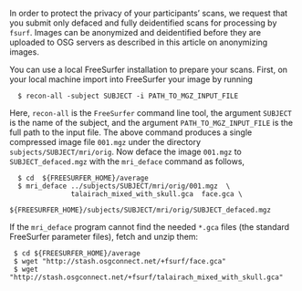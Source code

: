 [title]: - "Anonymizing Images"
 
In order to protect the privacy of your participants’ scans, we request that you
submit only defaced and fully deidentified scans for processing by `fsurf`. Images
can be anonymized and deidentified before they are uploaded to OSG servers as
described in this article on anonymizing images.

You can use a local FreeSurfer installation to prepare your scans. First, on
your local machine import into FreeSurfer your image by running

      $ recon-all -subject SUBJECT -i PATH_TO_MGZ_INPUT_FILE

Here, `recon-all` is the `FreeSurfer` command line tool, the argument `SUBJECT`
is the name of the subject, and the argument `PATH_TO_MGZ_INPUT_FILE` is the
full path to the input file. The above command produces a single compressed
image file `001.mgz` under the directory `subjects/SUBJECT/mri/orig`. Now deface
the image `001.mgz` to `SUBJECT_defaced.mgz` with the `mri_deface` command as
follows,

      $ cd  ${FREESURFER_HOME}/average
      $ mri_deface ../subjects/SUBJECT/mri/orig/001.mgz  \
                   talairach_mixed_with_skull.gca  face.gca \
                   ${FREESURFER_HOME}/subjects/SUBJECT/mri/orig/SUBJECT_defaced.mgz

If the `mri_deface` program cannot find the needed `*.gca` files (the standard
FreeSurfer parameter files), fetch and unzip them:

     $ cd ${FREESURFER_HOME}/average
     $ wget "http://stash.osgconnect.net/+fsurf/face.gca"
     $ wget "http://stash.osgconnect.net/+fsurf/talairach_mixed_with_skull.gca"

